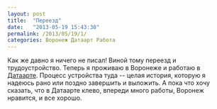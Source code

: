 ```yaml
---
layout: post
title:  "Переезд"
date:   "2013-05-19 15:43:30"
permalink: /2013/05/19/1/
categories: Воронеж Датаарт Работа
---
```


Как же давно я ничего не писал! Виной тому переезд и
трудоустройство. Теперь я проживаю в Воронеже и работаю в
[Датаарте](http://www.dataart.ru/contacts/voronezh.htm). Процесс
устройства туда -- целая история, которую я надеюсь рано или поздно
завершить и выложить. А пока что хочу сказать, что в Датаарте клево,
впереди много работы, Воронеж нравится, и все хорошо.
